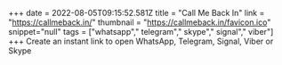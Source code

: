 +++
date = 2022-08-05T09:15:52.581Z
title = "Call Me Back In"
link = "https://callmeback.in/"
thumbnail = "https://callmeback.in/favicon.ico"
snippet="null"
tags = ["whatsapp"," telegram"," skype"," signal"," viber"]
+++
Create an instant link to open WhatsApp, Telegram, Signal, Viber or Skype
